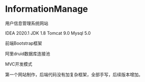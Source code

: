 # InformationManage
用户信息管理系统网站

IDEA   2020.1
JDK    1.8
Tomcat 9.0
Mysql  5.0

前端Bootstrap框架

阿里druid数据库连接池

MVC开发模式

第一个网站制作，后端代码没有加复杂框架，全部手写，后续版本增加。
